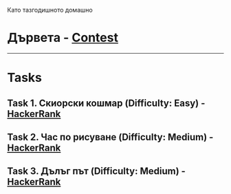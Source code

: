 Като тазгодишното домашно
#  Дървета - [Contest](<https://www.hackerrank.com/contests/sda-hw-6-2023/challenges>)

---

# Tasks

## Task 1. Скиорски кошмар (Difficulty: Easy) - [HackerRank](<https://www.hackerrank.com/contests/sda-hw-6-2023/challenges/vertical-sums>)

## Task 2. Час по рисуване (Difficulty: Medium) - [HackerRank](<https://www.hackerrank.com/contests/sda-hw-6-2023/challenges/task3score>)

## Task 3. Дълъг път (Difficulty: Medium) - [HackerRank](<https://www.hackerrank.com/contests/sda-hw-6-2023/challenges/task2sum>)
